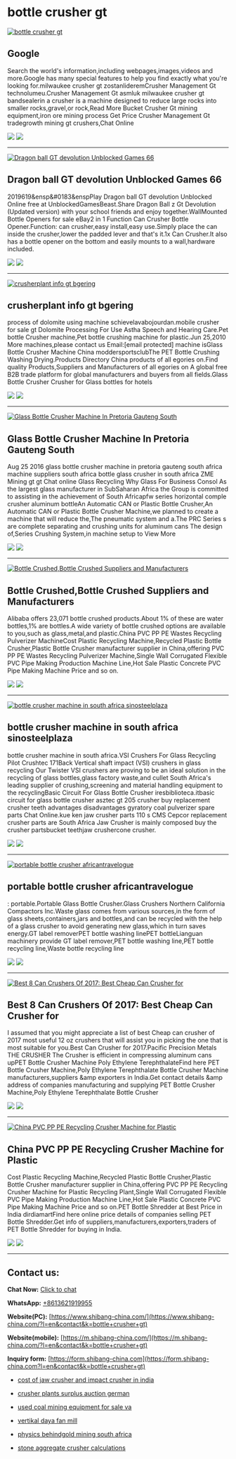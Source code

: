 # bottle crusher gt

<a href="https://swt.shibang-china.com/?l=en&img&k=bottle+crusher+gt" target="_blank">![bottle crusher gt](http://static.shibang-china.com/all-800x300/888.jpg)</a>

## Google
Search the world's information,including webpages,images,videos and more.Google has many special features to help you find exactly what you're looking for.milwaukee crusher gt zostanlideremCrusher Management Gt technolumeu.Crusher Management Gt asmluk milwaukee crusher gt bandsealerin a crusher is a machine designed to reduce large rocks into smaller rocks,gravel,or rock,Read More Bucket Crusher Gt mining equipment,iron ore mining process Get Price Crusher Management Gt tradegrowth mining gt crushers,Chat Online


<a href="https://whatsapp.shibangsoft.com/WhatsApp.php" target="_blank" title="WhatsApp">![](http://static.shibang-china.com/icon/whatsapp.png)</a> <a href="https://swt.shibang-china.com/?l=en&icon&k=bottle+crusher+gt" target="_blank">![](http://static.shibang-china.com/icon/chat-en.png)</a>

---

<a href="https://swt.shibang-china.com/?l=en&img&k=bottle+crusher+gt" target="_blank">![Dragon ball GT devolution Unblocked Games 66](http://static.shibang-china.com/all-800x300/1514.jpg)</a>

## Dragon ball GT devolution Unblocked Games 66
2019619&ensp&#0183&enspPlay Dragon ball GT devolution Unblocked Online free at UnblockedGamesBeast.Share Dragon Ball z Gt Devolution (Updated version) with your school friends and enjoy together.WallMounted Bottle Openers for sale eBay2 in 1 Function Can Crusher Bottle Opener.Function: can crusher,easy install,easy use.Simply place the can inside the crusher,lower the padded lever and that's it.1x Can Crusher.It also has a bottle opener on the bottom and easily mounts to a wall,hardware included.


<a href="https://whatsapp.shibangsoft.com/WhatsApp.php" target="_blank" title="WhatsApp">![](http://static.shibang-china.com/icon/whatsapp.png)</a> <a href="https://swt.shibang-china.com/?l=en&icon&k=bottle+crusher+gt" target="_blank">![](http://static.shibang-china.com/icon/chat-en.png)</a>

---

<a href="https://swt.shibang-china.com/?l=en&img&k=bottle+crusher+gt" target="_blank">![crusherplant info gt bgering](http://static.shibang-china.com/all-800x300/1350.jpg)</a>

## crusherplant info gt bgering
process of dolomite using machine schievelavabojourdan.mobile crusher for sale gt Dolomite Processing For Use Astha Speech and Hearing Care.Pet bottle Crusher machine,Pet bottle crushing machine for plastic.Jun 25,2010 More machines,please contact us Email:[email protected] machine isGlass Bottle Crusher Machine China moddersportsclubThe PET Bottle Crushing Washing Drying.Products Directory China products of all egories on.Find quality Products,Suppliers and Manufacturers of all egories on A global free B2B trade platform for global manufacturers and buyers from all fields.Glass Bottle Crusher Crusher for Glass bottles for hotels


<a href="https://whatsapp.shibangsoft.com/WhatsApp.php" target="_blank" title="WhatsApp">![](http://static.shibang-china.com/icon/whatsapp.png)</a> <a href="https://swt.shibang-china.com/?l=en&icon&k=bottle+crusher+gt" target="_blank">![](http://static.shibang-china.com/icon/chat-en.png)</a>

---

<a href="https://swt.shibang-china.com/?l=en&img&k=bottle+crusher+gt" target="_blank">![Glass Bottle Crusher Machine In Pretoria Gauteng South](http://static.shibang-china.com/all-800x300/73.jpg)</a>

## Glass Bottle Crusher Machine In Pretoria Gauteng South
Aug 25 2016 glass bottle crusher machine in pretoria gauteng south africa machine suppliers south africa bottle glass crusher in south africa ZME Mining gt gt Chat online Glass Recycling Why Glass For Business Consol As the largest glass manufacturer in SubSaharan Africa the Group is committed to assisting in the achievement of South Africapfw series horizontal comple crusher aluminum bottleAn Automatic CAN or Plastic Bottle Crusher,An Automatic CAN or Plastic Bottle Crusher Machine,we planned to create a machine that will reduce the,The pneumatic system and a.The PRC Series s are complete separating and crushing units for aluminum cans The design of,Series Crushing System,in machine setup to View More


<a href="https://whatsapp.shibangsoft.com/WhatsApp.php" target="_blank" title="WhatsApp">![](http://static.shibang-china.com/icon/whatsapp.png)</a> <a href="https://swt.shibang-china.com/?l=en&icon&k=bottle+crusher+gt" target="_blank">![](http://static.shibang-china.com/icon/chat-en.png)</a>

---

<a href="https://swt.shibang-china.com/?l=en&img&k=bottle+crusher+gt" target="_blank">![Bottle Crushed,Bottle Crushed Suppliers and Manufacturers](http://static.shibang-china.com/all-800x300/1379.jpg)</a>

## Bottle Crushed,Bottle Crushed Suppliers and Manufacturers
Alibaba offers 23,071 bottle crushed products.About 1% of these are water bottles,1% are bottles.A wide variety of bottle crushed options are available to you,such as glass,metal,and plastic.China PVC PP PE Wastes Recycling Pulverizer MachineCost Plastic Recycling Machine,Recycled Plastic Bottle Crusher,Plastic Bottle Crusher manufacturer supplier in China,offering PVC PP PE Wastes Recycling Pulverizer Machine,Single Wall Corrugated Flexible PVC Pipe Making Production Machine Line,Hot Sale Plastic Concrete PVC Pipe Making Machine Price and so on.


<a href="https://whatsapp.shibangsoft.com/WhatsApp.php" target="_blank" title="WhatsApp">![](http://static.shibang-china.com/icon/whatsapp.png)</a> <a href="https://swt.shibang-china.com/?l=en&icon&k=bottle+crusher+gt" target="_blank">![](http://static.shibang-china.com/icon/chat-en.png)</a>

---

<a href="https://swt.shibang-china.com/?l=en&img&k=bottle+crusher+gt" target="_blank">![bottle crusher machine in south africa sinosteelplaza](http://static.shibang-china.com/all-800x300/1504.jpg)</a>

## bottle crusher machine in south africa sinosteelplaza
bottle crusher machine in south africa.VSI Crushers For Glass Recycling Pilot Crushtec 171Back Vertical shaft impact (VSI) crushers in glass recycling Our Twister VSI crushers are proving to be an ideal solution in the recycling of glass bottles,glass factory waste,and cullet South Africa's leading supplier of crushing,screening and material handling equipment to the recyclingBasic Circuit For Glass Bottle Crusher iresbiblioteca.itbasic circuit for glass bottle crusher asztec gt 205 crusher buy replacement crusher teeth advantages disadvantages gyratory coal pulverizer spare parts Chat Online.kue ken jaw crusher parts 110 s CMS Cepcor replacement crusher parts are South Africa Jaw Crusher is mainly composed buy the crusher partsbucket teethjaw crushercone crusher.


<a href="https://whatsapp.shibangsoft.com/WhatsApp.php" target="_blank" title="WhatsApp">![](http://static.shibang-china.com/icon/whatsapp.png)</a> <a href="https://swt.shibang-china.com/?l=en&icon&k=bottle+crusher+gt" target="_blank">![](http://static.shibang-china.com/icon/chat-en.png)</a>

---

<a href="https://swt.shibang-china.com/?l=en&img&k=bottle+crusher+gt" target="_blank">![portable bottle crusher africantravelogue](http://static.shibang-china.com/all-800x300/1388.jpg)</a>

## portable bottle crusher africantravelogue
: portable.Portable Glass Bottle Crusher.Glass Crushers Northern California Compactors Inc.Waste glass comes from various sources,in the form of glass sheets,containers,jars and bottles,and can be recycled with the help of a glass crusher to avoid generating new glass,which in turn saves energy.GT label removerPET bottle washing linePET bottleLianguan machinery provide GT label remover,PET bottle washing line,PET bottle recycling line,Waste bottle recycling line


<a href="https://whatsapp.shibangsoft.com/WhatsApp.php" target="_blank" title="WhatsApp">![](http://static.shibang-china.com/icon/whatsapp.png)</a> <a href="https://swt.shibang-china.com/?l=en&icon&k=bottle+crusher+gt" target="_blank">![](http://static.shibang-china.com/icon/chat-en.png)</a>

---

<a href="https://swt.shibang-china.com/?l=en&img&k=bottle+crusher+gt" target="_blank">![Best 8 Can Crushers Of 2017: Best Cheap Can Crusher for](http://static.shibang-china.com/all-800x300/1247.jpg)</a>

## Best 8 Can Crushers Of 2017: Best Cheap Can Crusher for
I assumed that you might appreciate a list of best Cheap can crusher of 2017 most useful 12 oz crushers that will assist you in picking the one that is most suitable for you.Best Can Crusher for 2017.Pacific Precision Metals THE CRUSHER The Crusher is efficient in compressing aluminum cans upPET Bottle Crusher Machine Poly Ethylene TerephthalateFind here PET Bottle Crusher Machine,Poly Ethylene Terephthalate Bottle Crusher Machine manufacturers,suppliers &amp exporters in India.Get contact details &amp address of companies manufacturing and supplying PET Bottle Crusher Machine,Poly Ethylene Terephthalate Bottle Crusher


<a href="https://whatsapp.shibangsoft.com/WhatsApp.php" target="_blank" title="WhatsApp">![](http://static.shibang-china.com/icon/whatsapp.png)</a> <a href="https://swt.shibang-china.com/?l=en&icon&k=bottle+crusher+gt" target="_blank">![](http://static.shibang-china.com/icon/chat-en.png)</a>

---

<a href="https://swt.shibang-china.com/?l=en&img&k=bottle+crusher+gt" target="_blank">![China PVC PP PE Recycling Crusher Machine for Plastic](http://static.shibang-china.com/all-800x300/1461.jpg)</a>

## China PVC PP PE Recycling Crusher Machine for Plastic
Cost Plastic Recycling Machine,Recycled Plastic Bottle Crusher,Plastic Bottle Crusher manufacturer supplier in China,offering PVC PP PE Recycling Crusher Machine for Plastic Recycling Plant,Single Wall Corrugated Flexible PVC Pipe Making Production Machine Line,Hot Sale Plastic Concrete PVC Pipe Making Machine Price and so on.PET Bottle Shredder at Best Price in India dirdiamartFind here online price details of companies selling PET Bottle Shredder.Get info of suppliers,manufacturers,exporters,traders of PET Bottle Shredder for buying in India.


<a href="https://whatsapp.shibangsoft.com/WhatsApp.php" target="_blank" title="WhatsApp">![](http://static.shibang-china.com/icon/whatsapp.png)</a> <a href="https://swt.shibang-china.com/?l=en&icon&k=bottle+crusher+gt" target="_blank">![](http://static.shibang-china.com/icon/chat-en.png)</a>

---
## Contact us:

**Chat Now:** [Click to chat](https://swt.shibang-china.com?l=en&contact&k=bottle+crusher+gt)

**WhatsApp:**  [+8613621919955](https://whatsapp.shibangsoft.com/WhatsApp.php)

**Website(PC):** [https://www.shibang-china.com/](https://www.shibang-china.com/?l=en&contact&k=bottle+crusher+gt)

**Website(mobile):** [https://m.shibang-china.com/](https://m.shibang-china.com/?l=en&contact&k=bottle+crusher+gt)

**Inquiry form:** [https://form.shibang-china.com](https://form.shibang-china.com?l=en&contact&k=bottle+crusher+gt)

* [cost of jaw crusher and impact crusher in india](../114/cost%20of%20jaw%20crusher%20and%20impact%20crusher%20in%20india.md)

* [crusher plants surplus auction german](../121/crusher%20plants%20surplus%20auction%20german.md)

* [used coal mining equipment for sale va](../114/used%20coal%20mining%20equipment%20for%20sale%20va.md)

* [vertikal daya fan mill](../123/vertikal%20daya%20fan%20mill.md)

* [physics behindgold mining south africa](../117/physics%20behindgold%20mining%20south%20africa.md)

* [stone aggregate crusher calculations](../125/stone%20aggregate%20crusher%20calculations.md)